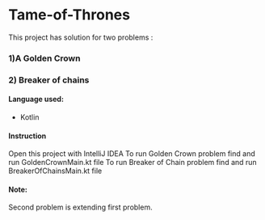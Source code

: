 
# Tame-of-Thrones

This project has solution for two problems : 
### 1)A Golden Crown 
### 2) Breaker of chains

#### Language used:
* Kotlin

#### Instruction
Open this project with IntelliJ IDEA
To run Golden Crown problem find and run GoldenCrownMain.kt file
To run Breaker of Chain problem find and run BreakerOfChainsMain.kt file

#### Note:
Second problem is extending first problem.
